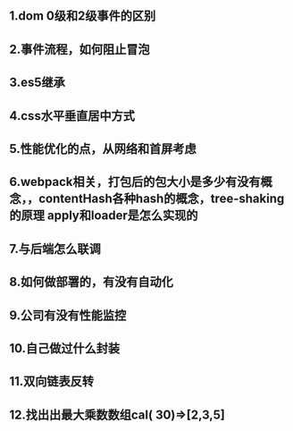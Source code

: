 ## 1.dom 0级和2级事件的区别
## 2.事件流程，如何阻止冒泡
## 3.es5继承
## 4.css水平垂直居中方式
## 5.性能优化的点，从网络和首屏考虑
## 6.webpack相关，打包后的包大小是多少有没有概念，，contentHash各种hash的概念，tree-shaking的原理 apply和loader是怎么实现的
## 7.与后端怎么联调
## 8.如何做部署的，有没有自动化
## 9.公司有没有性能监控
## 10.自己做过什么封装
## 11.双向链表反转
## 12.找出出最大乘数数组cal( 30)=>[2,3,5]
